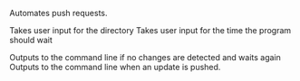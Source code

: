 Automates push requests.

Takes user input for the directory
Takes user input for the time the program should wait

Outputs to the command line if no changes are detected and waits again
Outputs to the command line when an update is pushed.
